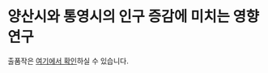 # 양산시와 통영시의 인구 증감에 미치는 영향 연구
출품작은 [여기에서 확인](https://www.canva.com/design/DAGLQskrLok/g3xwCTwqRfNDG1o7Fjlblg/edit?utm_content=DAGLQskrLok&utm_campaign=designshare&utm_medium=link2&utm_source=sharebutton)하실 수 있습니다.
